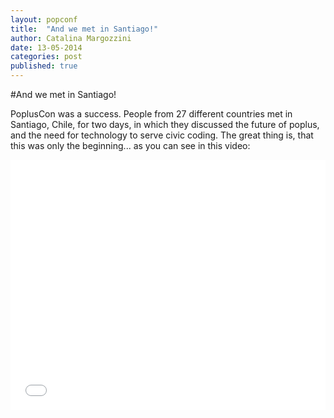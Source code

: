 ```yaml
---
layout: popconf
title:  "And we met in Santiago!"
author: Catalina Margozzini
date: 13-05-2014
categories: post
published: true
---
```


#And we met in Santiago!

PoplusCon was a success. People from 27 different countries met in Santiago, Chile, for two days, in which they discussed the future of poplus, and the need for technology to serve civic coding. The great thing is, that this was only the beginning... as you can see in this video:

<iframe src="//player.vimeo.com/video/95069822" width="100%" height="400" frameborder="0" webkitallowfullscreen mozallowfullscreen allowfullscreen></iframe>